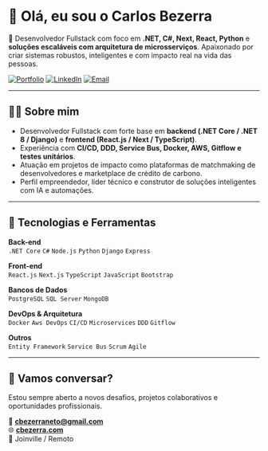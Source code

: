 # 👋 Olá, eu sou o Carlos Bezerra

🚀 Desenvolvedor Fullstack com foco em **.NET, C#, Next, React, Python** e **soluções escaláveis com arquitetura de microsserviços**. Apaixonado por criar sistemas robustos, inteligentes e com impacto real na vida das pessoas.

[![Portfolio](https://img.shields.io/badge/🌐%20Portfólio-cbezerra.com-blue)](https://cbezerra.com)
[![LinkedIn](https://img.shields.io/badge/🔗%20LinkedIn-Carlos%20Bezerra-blue)](https://www.linkedin.com/in/carlosbezerra-dev/)
[![Email](https://img.shields.io/badge/📧%20Email-cbezerraneto@gmail.com-red)](mailto:cbezerraneto@gmail.com)

---

## 👨‍💻 Sobre mim

-  Desenvolvedor Fullstack com forte base em **backend (.NET Core / .NET 8 / Django)** e **frontend (React.js / Next / TypeScript)**.
-  Experiência com **CI/CD, DDD, Service Bus, Docker, AWS, Gitflow e testes unitários**.
-  Atuação em projetos de impacto como plataformas de matchmaking de desenvolvedores e marketplace de crédito de carbono.
-  Perfil empreendedor, líder técnico e construtor de soluções inteligentes com IA e automações.

---

## 🧰 Tecnologias e Ferramentas

**Back-end**  
`.NET Core` `C#` `Node.js` `Python` `Django` `Express`

**Front-end**  
`React.js` `Next.js` `TypeScript` `JavaScript` `Bootstrap`

**Bancos de Dados**  
`PostgreSQL` `SQL Server` `MongoDB`

**DevOps & Arquitetura**  
`Docker` `Aws DevOps` `CI/CD` `Microservices` `DDD` `Gitflow`

**Outros**  
`Entity Framework` `Service Bus` `Scrum` `Agile`

---

<!--## 📈 Estatísticas GitHub

<p align="center">
  <img height="180em" src="https://github-readme-stats.vercel.app/api?username=BezerraC&show_icons=true&theme=default&count_private=true"/>
  <img height="180em" src="https://github-readme-stats.vercel.app/api/top-langs/?username=BezerraC&layout=compact&langs_count=7&theme=default"/>
</p>

---
-->

## 🤝 Vamos conversar?

Estou sempre aberto a novos desafios, projetos colaborativos e oportunidades profissionais.

📩 **cbezerraneto@gmail.com**  
🌐 **[cbezerra.com](https://cbezerra.com)**  
📍 Joinville / Remoto
